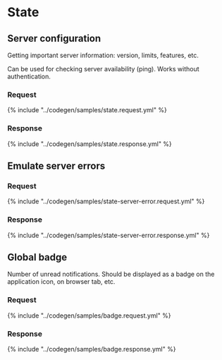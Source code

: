 # State

## Server configuration

Getting important server information: version, limits, features, etc.

Can be used for checking server availability (ping). Works without authentication.

### Request
{% include "../codegen/samples/state.request.yml" %}

### Response
{% include "../codegen/samples/state.response.yml" %}

## Emulate server errors

### Request
{% include "../codegen/samples/state-server-error.request.yml" %}

### Response
{% include "../codegen/samples/state-server-error.response.yml" %}

## Global badge
Number of unread notifications. Should be displayed as a badge on 
the application icon, on browser tab, etc.

### Request
{% include "../codegen/samples/badge.request.yml" %}

### Response
{% include "../codegen/samples/badge.response.yml" %}
